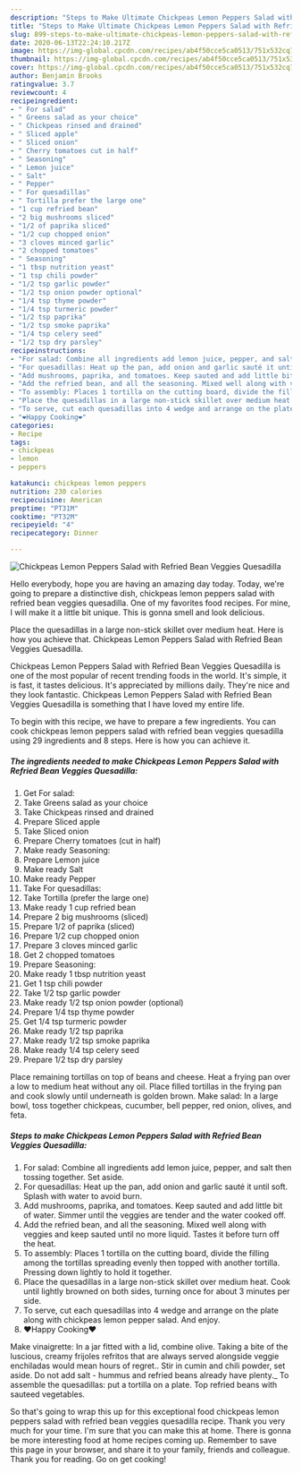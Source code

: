 ```yaml
---
description: "Steps to Make Ultimate Chickpeas Lemon Peppers Salad with Refried Bean Veggies Quesadilla"
title: "Steps to Make Ultimate Chickpeas Lemon Peppers Salad with Refried Bean Veggies Quesadilla"
slug: 899-steps-to-make-ultimate-chickpeas-lemon-peppers-salad-with-refried-bean-veggies-quesadilla
date: 2020-06-13T22:24:10.217Z
image: https://img-global.cpcdn.com/recipes/ab4f50cce5ca0513/751x532cq70/chickpeas-lemon-peppers-salad-with-refried-bean-veggies-quesadilla-recipe-main-photo.jpg
thumbnail: https://img-global.cpcdn.com/recipes/ab4f50cce5ca0513/751x532cq70/chickpeas-lemon-peppers-salad-with-refried-bean-veggies-quesadilla-recipe-main-photo.jpg
cover: https://img-global.cpcdn.com/recipes/ab4f50cce5ca0513/751x532cq70/chickpeas-lemon-peppers-salad-with-refried-bean-veggies-quesadilla-recipe-main-photo.jpg
author: Benjamin Brooks
ratingvalue: 3.7
reviewcount: 4
recipeingredient:
- " For salad"
- " Greens salad as your choice"
- " Chickpeas rinsed and drained"
- " Sliced apple"
- " Sliced onion"
- " Cherry tomatoes cut in half"
- " Seasoning"
- " Lemon juice"
- " Salt"
- " Pepper"
- " For quesadillas"
- " Tortilla prefer the large one"
- "1 cup refried bean"
- "2 big mushrooms sliced"
- "1/2 of paprika sliced"
- "1/2 cup chopped onion"
- "3 cloves minced garlic"
- "2 chopped tomatoes"
- " Seasoning"
- "1 tbsp nutrition yeast"
- "1 tsp chili powder"
- "1/2 tsp garlic powder"
- "1/2 tsp onion powder optional"
- "1/4 tsp thyme powder"
- "1/4 tsp turmeric powder"
- "1/2 tsp paprika"
- "1/2 tsp smoke paprika"
- "1/4 tsp celery seed"
- "1/2 tsp dry parsley"
recipeinstructions:
- "For salad: Combine all ingredients add lemon juice, pepper, and salt then tossing together. Set aside."
- "For quesadillas: Heat up the pan, add onion and garlic sauté it until soft. Splash with water to avoid burn."
- "Add mushrooms, paprika, and tomatoes. Keep sauted and add little bit of water. Simmer until the veggies are tender and the water cooked off."
- "Add the refried bean, and all the seasoning. Mixed well along with veggies and keep sauted until no more liquid. Tastes it before turn off the heat."
- "To assembly: Places 1 tortilla on the cutting board, divide the filling among the tortillas spreading evenly then topped with another tortilla. Pressing down lightly to hold it together."
- "Place the quesadillas in a large non-stick skillet over medium heat. Cook until lightly browned on both sides, turning once for about 3 minutes per side."
- "To serve, cut each quesadillas into 4 wedge and arrange on the plate along with chickpeas lemon pepper salad. And enjoy."
- "❤️Happy Cooking❤️"
categories:
- Recipe
tags:
- chickpeas
- lemon
- peppers

katakunci: chickpeas lemon peppers 
nutrition: 230 calories
recipecuisine: American
preptime: "PT31M"
cooktime: "PT32M"
recipeyield: "4"
recipecategory: Dinner

---
```



![Chickpeas Lemon Peppers Salad with Refried Bean Veggies Quesadilla](https://img-global.cpcdn.com/recipes/ab4f50cce5ca0513/751x532cq70/chickpeas-lemon-peppers-salad-with-refried-bean-veggies-quesadilla-recipe-main-photo.jpg)

Hello everybody, hope you are having an amazing day today. Today, we're going to prepare a distinctive dish, chickpeas lemon peppers salad with refried bean veggies quesadilla. One of my favorites food recipes. For mine, I will make it a little bit unique. This is gonna smell and look delicious.

Place the quesadillas in a large non-stick skillet over medium heat. Here is how you achieve that. Chickpeas Lemon Peppers Salad with Refried Bean Veggies Quesadilla.

Chickpeas Lemon Peppers Salad with Refried Bean Veggies Quesadilla is one of the most popular of recent trending foods in the world. It's simple, it is fast, it tastes delicious. It's appreciated by millions daily. They're nice and they look fantastic. Chickpeas Lemon Peppers Salad with Refried Bean Veggies Quesadilla is something that I have loved my entire life.


To begin with this recipe, we have to prepare a few ingredients. You can cook chickpeas lemon peppers salad with refried bean veggies quesadilla using 29 ingredients and 8 steps. Here is how you can achieve it.

<!--inarticleads1-->

##### The ingredients needed to make Chickpeas Lemon Peppers Salad with Refried Bean Veggies Quesadilla:

1. Get  For salad:
1. Take  Greens salad as your choice
1. Take  Chickpeas rinsed and drained
1. Prepare  Sliced apple
1. Take  Sliced onion
1. Prepare  Cherry tomatoes (cut in half)
1. Make ready  Seasoning:
1. Prepare  Lemon juice
1. Make ready  Salt
1. Make ready  Pepper
1. Take  For quesadillas:
1. Take  Tortilla (prefer the large one)
1. Make ready 1 cup refried bean
1. Prepare 2 big mushrooms (sliced)
1. Prepare 1/2 of paprika (sliced)
1. Prepare 1/2 cup chopped onion
1. Prepare 3 cloves minced garlic
1. Get 2 chopped tomatoes
1. Prepare  Seasoning:
1. Make ready 1 tbsp nutrition yeast
1. Get 1 tsp chili powder
1. Take 1/2 tsp garlic powder
1. Make ready 1/2 tsp onion powder (optional)
1. Prepare 1/4 tsp thyme powder
1. Get 1/4 tsp turmeric powder
1. Make ready 1/2 tsp paprika
1. Make ready 1/2 tsp smoke paprika
1. Make ready 1/4 tsp celery seed
1. Prepare 1/2 tsp dry parsley


Place remaining tortillas on top of beans and cheese. Heat a frying pan over a low to medium heat without any oil. Place filled tortillas in the frying pan and cook slowly until underneath is golden brown. Make salad: In a large bowl, toss together chickpeas, cucumber, bell pepper, red onion, olives, and feta. 

<!--inarticleads2-->

##### Steps to make Chickpeas Lemon Peppers Salad with Refried Bean Veggies Quesadilla:

1. For salad: Combine all ingredients add lemon juice, pepper, and salt then tossing together. Set aside.
1. For quesadillas: Heat up the pan, add onion and garlic sauté it until soft. Splash with water to avoid burn.
1. Add mushrooms, paprika, and tomatoes. Keep sauted and add little bit of water. Simmer until the veggies are tender and the water cooked off.
1. Add the refried bean, and all the seasoning. Mixed well along with veggies and keep sauted until no more liquid. Tastes it before turn off the heat.
1. To assembly: Places 1 tortilla on the cutting board, divide the filling among the tortillas spreading evenly then topped with another tortilla. Pressing down lightly to hold it together.
1. Place the quesadillas in a large non-stick skillet over medium heat. Cook until lightly browned on both sides, turning once for about 3 minutes per side.
1. To serve, cut each quesadillas into 4 wedge and arrange on the plate along with chickpeas lemon pepper salad. And enjoy.
1. ❤️Happy Cooking❤️


Make vinaigrette: In a jar fitted with a lid, combine olive. Taking a bite of the luscious, creamy frijoles refritos that are always served alongside veggie enchiladas would mean hours of regret.. Stir in cumin and chili powder, set aside. Do not add salt - hummus and refried beans already have plenty._ To assemble the quesadillas: put a tortilla on a plate. Top refried beans with sauteed vegetables. 

So that's going to wrap this up for this exceptional food chickpeas lemon peppers salad with refried bean veggies quesadilla recipe. Thank you very much for your time. I'm sure that you can make this at home. There is gonna be more interesting food at home recipes coming up. Remember to save this page in your browser, and share it to your family, friends and colleague. Thank you for reading. Go on get cooking!
